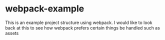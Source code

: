 # webpack-example
This is an example project structure using webpack. 
I would like to look back at this to see how webpack prefers certain things be handled
such as assets
